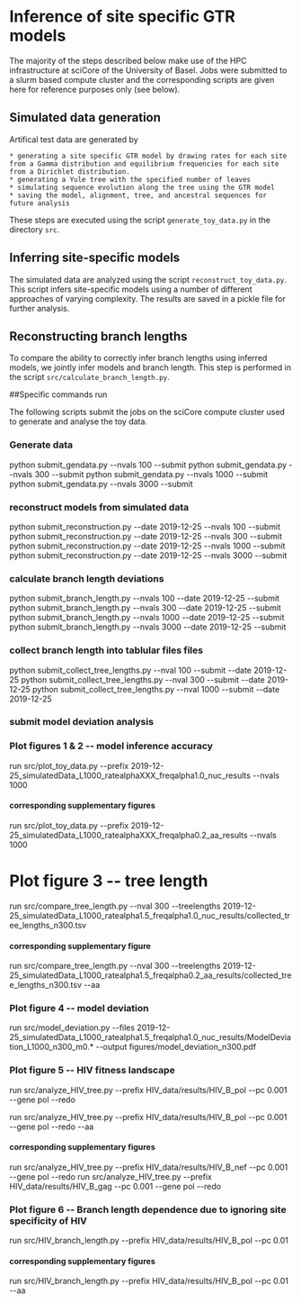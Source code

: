 # Inference of site specific GTR models

The majority of the steps described below make use of the HPC infrastructure at sciCore of the University of Basel.
Jobs were submitted to a slurm based compute cluster and the corresponding scripts are given here for reference purposes only (see below).

## Simulated data generation

Artifical test data are generated by

	* generating a site specific GTR model by drawing rates for each site from a Gamma distribution and equilibrium frequencies for each site from a Dirichlet distribution.
	* generating a Yule tree with the specified number of leaves
	* simulating sequence evolution along the tree using the GTR model
	* saving the model, alignment, tree, and ancestral sequences for future analysis

These steps are executed using the script `generate_toy_data.py` in the directory `src`.

## Inferring site-specific models
The simulated data are analyzed using the script `reconstruct_toy_data.py`.
This script infers site-specific models using a number of different approaches of varying complexity.
The results are saved in a pickle file for further analysis.

## Reconstructing branch lengths
To compare the ability to correctly infer branch lengths using inferred models, we jointly infer models and branch length.
This step is performed in the script `src/calculate_branch_length.py`.


##Specific commands run

The following scripts submit the jobs on the sciCore compute cluster used to generate and analyse the toy data.

### Generate data

python submit_gendata.py --nvals 100 --submit
python submit_gendata.py --nvals 300 --submit
python submit_gendata.py --nvals 1000 --submit
python submit_gendata.py --nvals 3000 --submit

### reconstruct models from simulated data
python submit_reconstruction.py --date 2019-12-25 --nvals 100 --submit
python submit_reconstruction.py --date 2019-12-25 --nvals 300 --submit
python submit_reconstruction.py --date 2019-12-25 --nvals 1000 --submit
python submit_reconstruction.py --date 2019-12-25 --nvals 3000 --submit


### calculate branch length deviations
python submit_branch_length.py --nvals 100 --date 2019-12-25 --submit
python submit_branch_length.py --nvals 300 --date 2019-12-25 --submit
python submit_branch_length.py --nvals 1000 --date 2019-12-25 --submit
python submit_branch_length.py --nvals 3000 --date 2019-12-25 --submit

### collect branch length into tablular files files
python submit_collect_tree_lengths.py --nval 100 --submit --date 2019-12-25
python submit_collect_tree_lengths.py --nval 300 --submit --date 2019-12-25
python submit_collect_tree_lengths.py --nval 1000 --submit --date 2019-12-25

### submit model deviation analysis

### Plot figures 1 & 2 -- model inference accuracy
run src/plot_toy_data.py --prefix 2019-12-25_simulatedData_L1000_ratealphaXXX_freqalpha1.0_nuc_results  --nvals 1000

#### corresponding supplementary figures
run src/plot_toy_data.py --prefix 2019-12-25_simulatedData_L1000_ratealphaXXX_freqalpha0.2_aa_results  --nvals 1000

# Plot figure 3 -- tree length
run src/compare_tree_length.py --nval 300 --treelengths 2019-12-25_simulatedData_L1000_ratealpha1.5_freqalpha1.0_nuc_results/collected_tree_lengths_n300.tsv

#### corresponding supplementary figure
run src/compare_tree_length.py --nval 300 --treelengths 2019-12-25_simulatedData_L1000_ratealpha1.5_freqalpha0.2_aa_results/collected_tree_lengths_n300.tsv --aa

### Plot figure 4 -- model deviation

run src/model_deviation.py --files 2019-12-25_simulatedData_L1000_ratealpha1.5_freqalpha1.0_nuc_results/ModelDeviation_L1000_n300_m0.* --output figures/model_deviation_n300.pdf


### Plot figure 5 -- HIV fitness landscape

run src/analyze_HIV_tree.py --prefix HIV_data/results/HIV_B_pol --pc 0.001 --gene pol --redo

run src/analyze_HIV_tree.py --prefix HIV_data/results/HIV_B_pol --pc 0.001 --gene pol --redo --aa

#### corresponding supplementary figures
run src/analyze_HIV_tree.py --prefix HIV_data/results/HIV_B_nef --pc 0.001 --gene pol --redo
run src/analyze_HIV_tree.py --prefix HIV_data/results/HIV_B_gag --pc 0.001 --gene pol --redo

### Plot figure 6 -- Branch length dependence due to ignoring site specificity of HIV

run src/HIV_branch_length.py --prefix HIV_data/results/HIV_B_pol --pc 0.01
#### corresponding supplementary figures
run src/HIV_branch_length.py --prefix HIV_data/results/HIV_B_pol --pc 0.01 --aa

